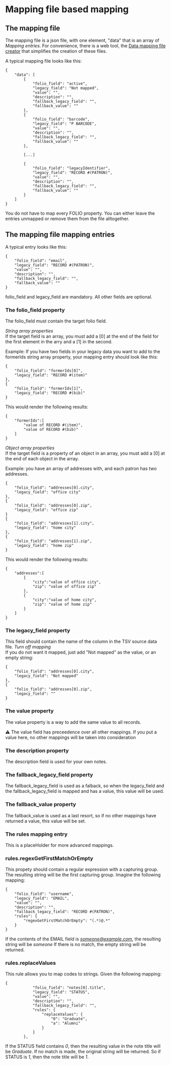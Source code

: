 # Mapping file based mapping

## The mapping file
The mapping file is a json file, with one element, "data" that is an array of *Mapping entries*. For convenience, there is a web tool, the [Data mapping file creator](https://data-mapping-file-creator.folio.ebsco.com/data_mapping_creation) that simplifies the creation of these files.

A typical mapping file looks like this:
```
{
    "data": [
        {
            "folio_field": "active",
            "legacy_field": "Not mapped",
            "value": "",
            "description": "",
            "fallback_legacy_field": "",
            "fallback_value": ""
        },
        {
            "folio_field": "barcode",
            "legacy_field": "P BARCODE",
            "value": "",
            "description": "",
            "fallback_legacy_field": "",
            "fallback_value": ""
        },

        [...]

        {
            "folio_field": "legacyIdentifier",
            "legacy_field": "RECORD #(PATRON)",
            "value": "",
            "description": "",
            "fallback_legacy_field": "",
            "fallback_value": ""
        }
    ]
}
```    
You do not have to map every FOLIO property. You can either leave the entries unmapped or remove them from the file alltogether.

## The mapping file mapping entries
A typical entry looks like this:
```
{
    "folio_field": "email",
    "legacy_field": "RECORD #(PATRON)",
    "value": "",
    "description": "",
    "fallback_legacy_field": "",
    "fallback_value": ""
}
```
folio_field and legacy_field are mandatory. All other fields are optional. 

### The folio_field property
The folio_field must contain the target folio field.

_String array properties_   
If the target field is an array, you must add a [0] at the end of the field for the first element in the arry and a [1] in the second.

Example: If you have two fields in your legacy data you want to add to the formerIds string array property, your mapping entry should look like this:

```
{
    "folio_field": "formerIds[0]",
    "legacy_field": "RECORD #(item)"
},
{
    "folio_field": "formerIds[1]",
    "legacy_field": "RECORD #(bib)"
}
```
This would render the following results:
```
{
    "formerIds":[
        "value of RECORD #(item)",
        "value of RECORD #(bib)"
    ]
}
```
_Object array properties_   
If the target field is a property of an object in an array, you must add a [0] at the end of each object in the array.

Example: you have an array of addresses with, and each patron has two addresses.

```
{
    "folio_field": "addresses[0].city",
    "legacy_field": "office city"
},
{
    "folio_field": "addresses[0].zip",
    "legacy_field": "office zip"
}
{
    "folio_field": "addresses[1].city",
    "legacy_field": "home city"
},
{
    "folio_field": "addresses[1].zip",
    "legacy_field": "home zip"
}
```
This would render the following results:
```
{
    "addresses":[
        {
            "city":"value of office city",
            "zip": "value of office zip"
        },
        {
            "city":"value of home city",
            "zip": "value of home zip"
        }
    ]
}
```

### The legacy_field property
This field should contain the name of the column in the TSV source data file. 
_Turn off mapping_   
If you do not want it mapped, just add "Not mapped" as the value, or an empty string:
```
{
    "folio_field": "addresses[0].city",
    "legacy_field": "Not mapped"
},
{
    "folio_field": "addresses[0].zip",
    "legacy_field": ""
}
```

### The value property
The value property is a way to add the same value to all records. 

⚠️ The value field has preceedence over all other mappings. If you put a value here, no other mappings will be taken into consideration 
### The description property
The description field is used for your own notes.

### The fallback_legacy_field property
The fallback_legacy_field is used as a falback, so when the legacy_field and the fallback_legacy_field is mapped and has a value, this value will be used.

### The fallback_value property
The fallback_value is used as a last resort, so if no other mappings have returned a value, this value will be set.

### The rules mapping entry
This is a placeHolder for more advanced mappings. 

### rules.regexGetFirstMatchOrEmpty
This propety should contain a regular expression with a capturing group. The resulting string will be the first capturing group. Imagine the following mapping:

```
{
    "folio_field": "username",
    "legacy_field": "EMAIL",
    "value": "",
    "description": "",
    "fallback_legacy_field": "RECORD #(PATRON)",
    "rules": {
        "regexGetFirstMatchOrEmpty": "(.*)@.*"
    }
}
```
If the contents of the EMAIL field is *someone@example.com*, the resulting string will be *someone*
If there is no match, the empty string will be returned.

### rules.replaceValues
This rule allows you to map codes to strings. Given the following mapping:

```
{
            "folio_field": "notes[0].title",
            "legacy_field": "STATUS",
            "value": "",
            "description": "",
            "fallback_legacy_field": "",
            "rules": {
                "replaceValues": {
                    "0": "Graduate",
                    "a": "Alumni"
                }
            }
        },
```

If the STATUS field contains *0*, then the resulting value in the note title will be *Graduate*.
If no match is made, the original string will be returned. So if STATUS is *1*, then the note title will be *1*.
